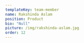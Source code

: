 ```yaml
---
templateKey: team-member
name: Rakshinda Aslam
position: Product
bio: "Null"
picture: /img/rakshinda-aslam.jpg
order: 12
---
```

